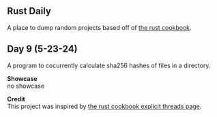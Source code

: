 ## Rust Daily
A place to dump random projects based off of [the rust cookbook](https://rust-lang-nursery.github.io/rust-cookbook/).  

## Day 9 (5-23-24)
A program to cocurrently calculate sha256 hashes of files in a directory.  

**Showcase**  
no showcase

**Credit**  
This project was inspired by [the rust cookbook explicit threads page](https://rust-lang-nursery.github.io/rust-cookbook/concurrency/threads.html#calculate-sha256-sum-of-iso-files-concurrently).
